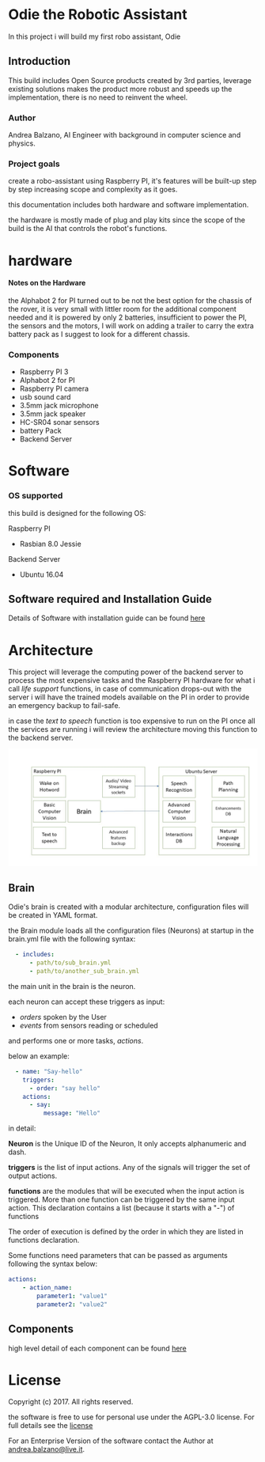 # Odie the Robotic Assistant

In this project i will build my first robo assistant, Odie

## Introduction

This build includes Open Source products created by 3rd parties, leverage existing solutions makes the product more robust and speeds up the implementation, there is no need to reinvent the wheel.

### Author
Andrea Balzano, AI Engineer with background in computer science and physics.

### Project goals
create a robo-assistant using Raspberry PI, it's features will be built-up step by step increasing scope and complexity as it goes.

this documentation includes both hardware and software implementation.

the hardware is mostly made of plug and play kits since the scope of the build is the AI that controls the robot's functions.

# hardware

#### Notes on the Hardware

the Alphabot 2 for PI turned out to be not the best option for the chassis of the rover, it is very small with littler room for the additional component needed and it is powered by only 2 batteries, insufficient to power the PI, the sensors and the motors, I will work on adding a trailer to carry the extra battery pack as I suggest to look for a different chassis.

### Components

* Raspberry PI 3
* Alphabot 2 for PI
* Raspberry PI camera
* usb sound card
* 3.5mm jack microphone
* 3.5mm jack speaker
* HC-SR04 sonar sensors
* battery Pack
* Backend Server

# Software

### OS supported

this build is designed for the following OS:

Raspberry PI

* Rasbian 8.0 Jessie

Backend Server

* Ubuntu 16.04

## Software required and Installation Guide

Details of Software with installation guide can be found [here](https://github.com/Drea1989/Odie_robo_assistant/blob/master/docs/InstallationGuide.md)

# Architecture

This project will leverage the computing power of the backend server to process the most expensive tasks and the Raspberry PI hardware for what i call *life support* functions,
in case of communication drops-out with the server i will have the trained models available on the PI in order to provide an emergency backup to fail-safe.

in case the *text to speech* function is too expensive to run on the PI once all the services are running i will review the architecture moving this function to the backend server.

![Architecture](https://github.com/Drea1989/Odie_robo_assistant/blob/master/images/architecture%20graph.jpg)

## Brain

Odie's brain is created with a modular architecture, configuration files will be created in YAML format.

the Brain module loads all the configuration files (Neurons) at startup in the brain.yml file with the following syntax:

```YAML
  - includes:
      - path/to/sub_brain.yml
      - path/to/another_sub_brain.yml
```

the main unit in the brain is the neuron.

each neuron can accept these triggers as input:

- _orders_ spoken by the User 
- _events_ from sensors reading or scheduled 

and performs one or more tasks, _actions_.

below an example:

```YAML
  - name: "Say-hello"
    triggers:
      - order: "say hello"
    actions:      
      - say:
          message: "Hello"    
```

in detail:

**Neuron** is the Unique ID of the Neuron, It only accepts alphanumeric and dash.

**triggers** is the list of input actions. Any of the signals will trigger the set of output actions.

**functions** are the modules that will be executed when the input action is triggered. 
More than one function can be triggered by the same input action.
This declaration contains a list (because it starts with a "-") of functions

The order of execution is defined by the order in which they are listed in functions declaration.

Some functions need parameters that can be passed as arguments following the syntax below:

```YAML
actions:
    - action_name:
        parameter1: "value1"
        parameter2: "value2"
```

## Components

high level detail of each component can be found [here](https://github.com/Drea1989/Odie_robo_assistant/blob/master/docs/Components.md)

# License
Copyright (c) 2017. All rights reserved.

the software is free to use for personal use under the AGPL-3.0 license. For full details see the [license](https://github.com/Drea1989/Odie_robo_assistant/blob/master/LICENSE)

For an Enterprise Version of the software contact the Author at <andrea.balzano@live.it>.
